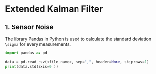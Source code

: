 # Extended Kalman Filter

## 1. Sensor Noise
The library Pandas in Python is used to calculate the standard deviation `\sigma` for every measurements.

```python
import pandas as pd

data = pd.read_csv(<file_name>, sep=",", header=None, skiprows=1)
print(data.std(axis=0 ))
``` 